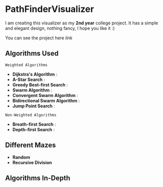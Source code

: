 # PathFinderVisualizer

I am creating this visualizer as my **2nd year** college project.
It has a simple and elegant design, nothing fancy, I hope you like it :)

You can see the project here *link*

## Algorithms Used

```Weighted Algorithms```
* **Dijkstra's Algorithm** : 
* **A-Star Search** :
* **Greedy Best-first Search** :
* **Swarm Algorithm** :
* **Convergent Swarm Algorithm** :
* **Bidirectional Swarm Algorithm** :
* **Jump Point Search** :

```Non-Weighted Algorithms```
* **Breath-first Search** :
* **Depth-first Search** :

## Different Mazes

* **Random**
* **Recursive Division**

## Algorithms In-Depth